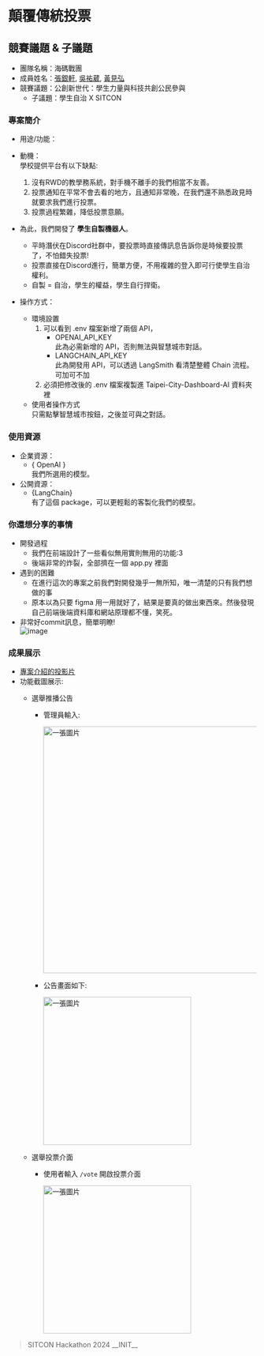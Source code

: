 # 顛覆傳統投票

## 競賽議題 & 子議題
- 團隊名稱：海碼戰團
- 成員姓名：[張銀軒](https://github.com/Argentum11), [吳𧙗葳](https://github.com/350016z), [黃見弘](https://github.com/wilsoncodehard)
- 競賽議題：公創新世代：學生力量與科技共創公民參與
    - 子議題：學生自治 X SITCON


### 專案簡介
- 用途/功能：

- 動機：<br>
  學校提供平台有以下缺點:
    1. 沒有RWD的教學務系統，對手機不離手的我們相當不友善。
    2. 投票通知在平常不會去看的地方，且通知非常晚，在我們還不熟悉政見時就要求我們進行投票。
    3. 投票過程繁雜，降低投票意願。<br>
 - 為此，我們開發了 **學生自製機器人**。
     - 平時潛伏在Discord社群中，要投票時直接傳訊息告訴你是時候要投票了，不怕錯失投票!
     - 投票直接在Discord進行，簡單方便，不用複雜的登入即可行使學生自治權利。
     - 自製 = 自治，學生的權益，學生自行捍衛。 

  

- 操作方式：
    - 環境設置
        1. 可以看到 .env 檔案新增了兩個 API，
            * OPENAI_API_KEY<br>
            此為必需新增的 API，否則無法與智慧城市對話。
            * LANGCHAIN_API_KEY<br>
            此為開發用 API，可以透過 LangSmith 看清楚整體 Chain 流程。可加可不加
        2. 必須把修改後的 .env 檔案複製進 Taipei-City-Dashboard-AI 資料夾裡
    - 使用者操作方式<br>
        只需點擊智慧城市按鈕，之後並可與之對話。

### 使用資源
- 企業資源：
    - { OpenAI }<br>
    我們所選用的模型。
- 公開資源：
    - {LangChain}<br>
    有了這個 package，可以更輕鬆的客製化我們的模型。

### 你還想分享的事情
- 開發過程
  - 我們在前端設計了一些看似無用實則無用的功能:3
  - 後端非常的炸裂，全部擠在一個 app.py 裡面
- 遇到的困難
  - 在進行這次的專案之前我們對開發幾乎一無所知，唯一清楚的只有我們想做的事
  - 原本以為只要 figma 用一用就好了，結果是要真的做出東西來。然後發現自己前端後端資料庫和網站原理都不懂，笑死。
- 非常好commit訊息，簡單明瞭!<br>
![image](https://hackmd.io/_uploads/SkfcTPvvA.png)

### 成果展示
- [專案介紹的投影片](SITCON_present.pdf)
- 功能截圖展示:
    - 選舉推播公告
        - 管理員輸入:

           <img src="https://github.com/Voting-Redefined/.github/assets/100845242/6e274288-4301-46b3-b42e-7f540711bf60" width="500"  alt="一張圖片">
           
        - 公告畫面如下:

           <img src="https://github.com/Voting-Redefined/.github/assets/100845242/9dc44346-98cc-465c-b7e7-7e333db67706" width="300" alt="一張圖片"> 
           
    - 選舉投票介面
        - 使用者輸入 `/vote` 開啟投票介面
          
          <img src="https://github.com/Voting-Redefined/.github/assets/100845242/882ab001-1488-4fe2-bed7-dac56fd9cc29" width="300" alt="一張圖片"> 


> SITCON Hackathon 2024 \_\_INIT\_\_
